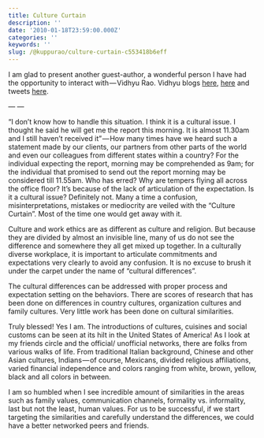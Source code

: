 ```yaml
---
title: Culture Curtain
description: ''
date: '2010-01-18T23:59:00.000Z'
categories: ''
keywords: ''
slug: /@kuppurao/culture-curtain-c553418b6eff
---
```


I am glad to present another guest-author, a wonderful person I have had the opportunity to interact with — Vidhyu Rao. Vidhyu blogs [here](http://bohemianchalkboard.wordpress.com/), [here](http://vidhyu.wordpress.com/) and tweets [here](http://twitter.com/vidhyu).

— —

“I don’t know how to handle this situation. I think it is a cultural issue. I thought he said he will get me the report this morning. It is almost 11.30am and I still haven’t received it” — How many times have we heard such a statement made by our clients, our partners from other parts of the world and even our colleagues from different states within a country? For the individual expecting the report, morning may be comprehended as 9am; for the individual that promised to send out the report morning may be considered till 11.55am. Who has erred? Why are tempers flying all across the office floor? It’s because of the lack of articulation of the expectation. Is it a cultural issue? Definitely not. Many a time a confusion, misinterpretations, mistakes or mediocrity are veiled with the “Culture Curtain”. Most of the time one would get away with it.

Culture and work ethics are as different as culture and religion. But because they are divided by almost an invisible line, many of us do not see the difference and somewhere they all get mixed up together. In a culturally diverse workplace, it is important to articulate commitments and expectations very clearly to avoid any confusion. It is no excuse to brush it under the carpet under the name of “cultural differences”.

The cultural differences can be addressed with proper process and expectation setting on the behaviors. There are scores of research that has been done on differences in country cultures, organization cultures and family cultures. Very little work has been done on cultural similarities.

Truly blessed! Yes I am. The introductions of cultures, cuisines and social customs can be seen at its hilt in the United States of America! As I look at my friends circle and the official/ unofficial networks, there are folks from various walks of life. From traditional Italian background, Chinese and other Asian cultures, Indians — of course, Mexicans, divided religious affiliations, varied financial independence and colors ranging from white, brown, yellow, black and all colors in between.

I am so humbled when I see incredible amount of similarities in the areas such as family values, communication channels, formality vs. informality, last but not the least, human values. For us to be successful, if we start targeting the similarities and carefully understand the differences, we could have a better networked peers and friends.